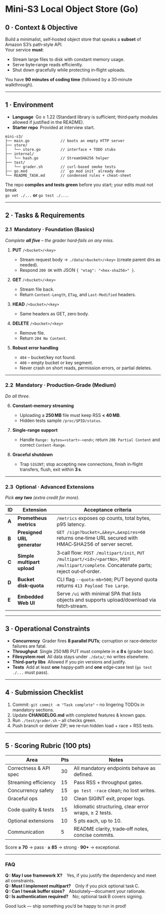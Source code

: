 # Mini-S3 Local Object Store (Go)

## 0 · Context & Objective
Build a minimalist, self‑hosted object store that speaks a **subset** of Amazon S3’s path‑style API.  
Your service **must**:

* Stream large files to disk with constant memory usage.  
* Serve byte‑range reads efficiently.  
* Shut down gracefully while protecting in‑flight uploads.

You have **90 minutes of coding time** (followed by a 30‑minute walkthrough).

---

## 1 · Environment

* **Language** Go ≥ 1.22 (Standard library is sufficient; third‑party modules allowed if justified in the README).  
* **Starter repo** Provided at interview start.

```
mini-s3/
├── main.go              // boots an empty HTTP server
├── store/
│   └── store.go         // interface + TODO stubs
├── internal/
│   └── hash.go          // StreamSHA256 helper
├── test/
│   └── grader.sh        // curl-based smoke tests
├── go.mod               // `go mod init` already done
└── README_TASK.md       // condensed rules + cheat‑sheet
```

The repo **compiles and tests green** before you start; your edits must not break  
`go vet ./...` **or** `go test ./...`.

---

## 2 · Tasks & Requirements

### 2.1  Mandatory · **Foundation (Basics)**  
_Complete **all five** – the grader hard‑fails on any miss._

1. **PUT** `/<bucket>/<key>`  
   * Stream request body → `./data/<bucket>/<key>` (create parent dirs as needed).  
   * Respond `200 OK` with JSON `{ "etag": "<hex‑sha256>" }`.

2. **GET** `/<bucket>/<key>`  
   * Stream file back.  
   * Return `Content‑Length`, `ETag`, and `Last‑Modified` headers.

3. **HEAD** `/<bucket>/<key>`  
   * Same headers as GET, zero body.

4. **DELETE** `/<bucket>/<key>`  
   * Remove file.  
   * Return `204 No Content`.

5. **Robust error handling**  
   * `404` – bucket/key not found.  
   * `400` – empty bucket or key segment.  
   * Never crash on short reads, permission errors, or partial deletes.

---

### 2.2  Mandatory · **Production‑Grade (Medium)**  
_Do all three._

6. **Constant‑memory streaming**  
   * Uploading a **250 MB** file must keep RSS **< 40 MB**.  
   * Hidden tests sample `/proc/$PID/status`.

7. **Single‑range support**  
   * Handle `Range: bytes=<start>-<end>`; return `206 Partial Content` and correct `Content‑Range`.

8. **Graceful shutdown**  
   * Trap `SIGINT`; stop accepting new connections, finish in‑flight transfers, flush, exit within **3 s**.

---

### 2.3  Optional · **Advanced Extensions**  
_Pick **any two** (extra credit for more)._

| ID | Extension | Acceptance criteria |
|----|-----------|---------------------|
| **A** | **Prometheus metrics** | `/metrics` exposes op counts, total bytes, p95 latency. |
| **B** | **Presigned URL generator** | `GET /sign?bucket=…&key=…&expires=60` returns one‑time URL secured with HMAC‑SHA256 of server secret. |
| **C** | **Simple multipart upload** | 3‑call flow: `POST /multipart/init`, `PUT /multipart/<id>/<partNo>`, `POST /multipart/complete`. Concatenate parts; reject out‑of‑order. |
| **D** | **Bucket disk‑quota** | CLI flag `--quota-mb=500`; PUT beyond quota returns `413 Payload Too Large`. |
| **E** | **Embedded Web UI** | Serve `/ui` with minimal SPA that lists objects and supports upload/download via fetch‑stream. |

---

## 3 · Operational Constraints

* **Concurrency** Grader fires **8 parallel PUTs**; corruption or race‑detector failures are fatal.  
* **Throughput** Single 250 MB PUT must complete in **≤ 8 s** (grader box).  
* **Filesystem root** All data stays under `./data/`; no writes elsewhere.  
* **Third‑party libs** Allowed if you pin versions and justify.  
* **Tests** Add at least **one** happy‑path and **one** edge‑case test (`go test ./...` must pass).

---

## 4 · Submission Checklist

1. Commit: `git commit -m "Task complete"` – no lingering TODOs in mandatory sections.  
2. Update **CHANGELOG.md** with completed features & known gaps.  
3. Run `./test/grader.sh` – all checks green.  
4. Push branch or deliver ZIP; we re‑run hidden load + race + RSS tests.

---

## 5 · Scoring Rubric (100 pts)

| Area | Pts | Notes |
|------|-----|-------|
| Correctness & API spec | 30 | All mandatory endpoints behave as defined. |
| Streaming efficiency | 15 | Pass RSS + throughput gates. |
| Concurrency safety | 15 | `go test -race` clean; no lost writes. |
| Graceful ops | 10 | Clean SIGINT exit, proper logs. |
| Code quality & tests | 15 | Idiomatic structuring, clear error wraps, ≥ 2 tests. |
| Optional extensions | 10 | 5 pts each, up to 10. |
| Communication | 5 | README clarity, trade‑off notes, concise commits. |

Score **≥ 70** → pass · **≥ 85** → strong · **90+** → exceptional.

---

### FAQ

**Q : May I use framework X?** Yes, if you justify the dependency and meet all constraints.  
**Q : Must I implement multipart?** Only if you pick optional task C.  
**Q : Can I tweak buffer sizes?** Absolutely—document your rationale.  
**Q : Is authentication required?** No; optional task B covers signing.

Good luck — ship something you’d be happy to run in prod!  
